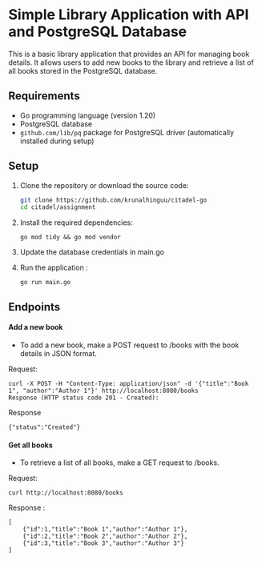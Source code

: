 # Simple Library Application with API and PostgreSQL Database

This is a basic library application that provides an API for managing book details. It allows users to add new books to the library and retrieve a list of all books stored in the PostgreSQL database.

## Requirements

- Go programming language (version 1.20)
- PostgreSQL database
- `github.com/lib/pq` package for PostgreSQL driver (automatically installed during setup)

## Setup

1. Clone the repository or download the source code:

   ```bash
   git clone https://github.com/krunalhinguu/citadel-go
   cd citadel/assignment
   ```

2. Install the required dependencies:

    ``` 
    go mod tidy && go mod vendor
    ```

3. Update the database credentials in main.go

4. Run the application :

    ```
    go run main.go
    ```

## Endpoints

#### Add a new book
- To add a new book, make a POST request to /books with the book details in JSON format.


Request:


``` 
curl -X POST -H "Content-Type: application/json" -d '{"title":"Book 1", "author":"Author 1"}' http://localhost:8080/books
Response (HTTP status code 201 - Created):
```
Response

```
{"status":"Created"}
```

#### Get all books
- To retrieve a list of all books, make a GET request to /books.

Request:

```
curl http://localhost:8080/books
```


Response :
```
[
    {"id":1,"title":"Book 1","author":"Author 1"},
    {"id":2,"title":"Book 2","author":"Author 2"},
    {"id":3,"title":"Book 3","author":"Author 3"}
]
```
